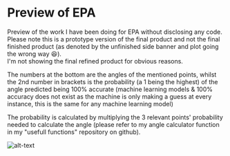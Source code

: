 # Preview of EPA  

Preview of the work I have been doing for EPA without disclosing any code.  
Please note this is a prototype version of the final product and not the final finished product (as denoted by the unfinished side banner and plot going the wrong way :laughing:).  
I'm not showing the final refined product for obvious reasons.

The numbers at the bottom are the angles of the mentioned points, whilst the 2nd number in brackets is the probability (a 1 being the highest) of the angle predicted being 100% accurate (machine learning models & 100% accuracy does not exist as the machine is only making a guess at every instance, this is the same for any machine learning model)

The probability is calculated by multiplying the 3 relevant points' probability needed to calculate the angle (please refer to my angle calculator function in my "usefull functions" repository on github).


![alt-text](https://github.com/DLesas/Preview_of_EPA/blob/master/EPA%20preview.gif)
